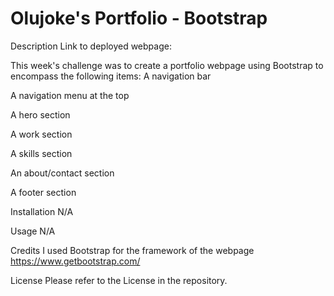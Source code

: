 # Olujoke's Portfolio - Bootstrap

Description
Link to deployed webpage:

This week's challenge was to create a portfolio webpage using Bootstrap to encompass the following items:
A navigation bar

A navigation menu at the top

A hero section

A work section

A skills section

An about/contact section

A footer section

Installation
N/A

Usage
N/A

Credits
I used Bootstrap for the framework of the webpage https://www.getbootstrap.com/

License
Please refer to the License in the repository.
